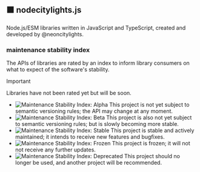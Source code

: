 ## ⬛ nodecitylights.js

Node.js/ESM libraries written in JavaScript and TypeScript, created and developed by @neoncitylights.

### maintenance stability index
The APIs of libraries are rated by an index to inform library consumers on what to expect of the software's stability. 

> [!IMPORTANT]
> Libraries have not been rated yet but will be soon.

- ![Maintenance Stability Index: Alpha](https://img.shields.io/badge/maintenance-alpha-FF4A1C?style=flat-square) This project is not yet subject to semantic versioning rules; the API may change at any moment.
- ![Maintenance Stability Index: Beta](https://img.shields.io/badge/maintenance-beta-ff9900?style=flat-square) This project is also not yet subject to semantic versioning rules; but is slowly becoming more stable.
- ![Maintenance Stability Index: Stable](https://img.shields.io/badge/maintenance-stable-brightgreen?style=flat-square) This project is stable and actively maintained; it intends to receive new features and bugfixes.
- ![Maintenance Stability Index: Frozen](https://img.shields.io/badge/maintenance-frozen-dodgerblue?style=flat-square) This project is frozen; it will not not receive any further updates.
- ![Maintenance Stability Index: Deprecated](https://img.shields.io/badge/maintenance-deprecated-eee?style=flat-square) This project should no longer be used, and another project will be recommended.
